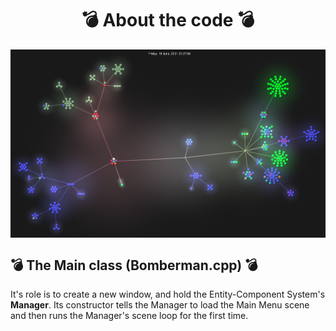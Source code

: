 <h1 align="center">💣 About the code 💣</h1>
<p>
  <img align="center" alt="Gource visualization" src="./gource.png">
</p>

## 💣 The Main class (Bomberman.cpp) 💣

It's role is to create a new window, and hold the Entity-Component System's **Manager**.
Its constructor tells the Manager to load the Main Menu scene and then runs the Manager's scene loop for the first time.
